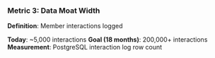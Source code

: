 ### Metric 3: **Data Moat Width**

**Definition**: Member interactions logged

**Today**: ~5,000 interactions
**Goal (18 months)**: 200,000+ interactions
**Measurement**: PostgreSQL interaction log row count
